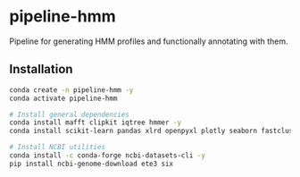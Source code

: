 # pipeline-hmm

Pipeline for generating HMM profiles and functionally annotating with them.

## Installation

```bash
conda create -n pipeline-hmm -y
conda activate pipeline-hmm

# Install general dependencies
conda install mafft clipkit iqtree hmmer -y
conda install scikit-learn pandas xlrd openpyxl plotly seaborn fastcluster -y

# Install NCBI utilities
conda install -c conda-forge ncbi-datasets-cli -y
pip install ncbi-genome-download ete3 six
```
